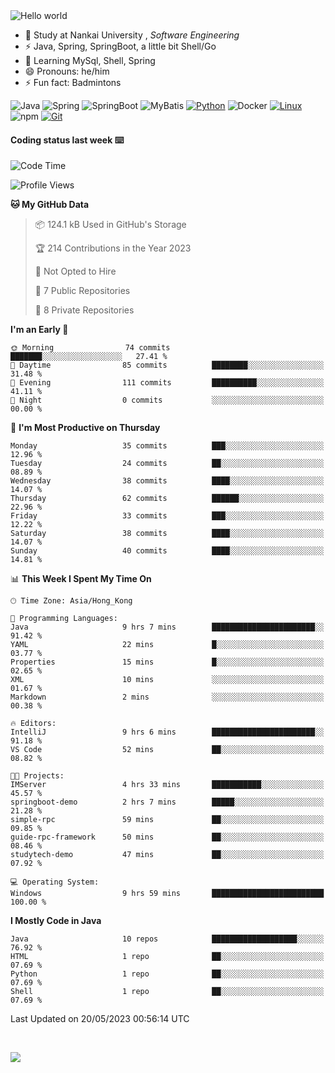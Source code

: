 

<img src="https://raw.githubusercontent.com/sagar-viradiya/sagar-viradiya/master/resources/banner.png" alt="Hello world">


<br/>


- 🍻  Study at Nankai University , _Software Engineering_
- ⚡  Java, Spring, SpringBoot, a little bit Shell/Go
- 🌱 Learning MySql, Shell, Spring
- 😄 Pronouns: he/him
- ⚡ Fun fact: Badmintons

![Java](https://img.shields.io/badge/-Java-007396?style=flat-square&logo=java&logoColor=ffffff)
![Spring](https://img.shields.io/badge/-Spring-green)
![SpringBoot](https://img.shields.io/badge/-SpringBoot-green)
![MyBatis](https://img.shields.io/badge/-MyBatis-yellowgreen)
[![Python](https://img.shields.io/badge/-Python-3776AB?style=flat-square&logo=python&logoColor=ffffff)](https://www.python.org/)
![Docker](https://img.shields.io/badge/Docker-2496ED?style=flat-square&logo=docker&logoColor=ffffff)
[![Linux](https://img.shields.io/badge/-Linux-333333?style=flat-square&logo=linux&logoColor=white)](https://www.linuxfoundation.org/)
![npm](https://img.shields.io/badge/-NPM-CB3837?style=flat-square&logo=npm&logoColor=white)
[![Git](https://img.shields.io/badge/-Git-f05032?style=flat-square&logo=git&logoColor=white)](https://git-scm.com/)

#### Coding status last week ⌨️

<!--START_SECTION:waka-->
![Code Time](http://img.shields.io/badge/Code%20Time-183%20hrs%2014%20mins-blue)

![Profile Views](http://img.shields.io/badge/Profile%20Views-0-blue)

**🐱 My GitHub Data** 

> 📦 124.1 kB Used in GitHub's Storage 
 > 
> 🏆 214 Contributions in the Year 2023
 > 
> 🚫 Not Opted to Hire
 > 
> 📜 7 Public Repositories 
 > 
> 🔑 8 Private Repositories 
 > 
**I'm an Early 🐤** 

```text
🌞 Morning                74 commits          ███████░░░░░░░░░░░░░░░░░░   27.41 % 
🌆 Daytime                85 commits          ████████░░░░░░░░░░░░░░░░░   31.48 % 
🌃 Evening                111 commits         ██████████░░░░░░░░░░░░░░░   41.11 % 
🌙 Night                  0 commits           ░░░░░░░░░░░░░░░░░░░░░░░░░   00.00 % 
```
📅 **I'm Most Productive on Thursday** 

```text
Monday                   35 commits          ███░░░░░░░░░░░░░░░░░░░░░░   12.96 % 
Tuesday                  24 commits          ██░░░░░░░░░░░░░░░░░░░░░░░   08.89 % 
Wednesday                38 commits          ████░░░░░░░░░░░░░░░░░░░░░   14.07 % 
Thursday                 62 commits          ██████░░░░░░░░░░░░░░░░░░░   22.96 % 
Friday                   33 commits          ███░░░░░░░░░░░░░░░░░░░░░░   12.22 % 
Saturday                 38 commits          ████░░░░░░░░░░░░░░░░░░░░░   14.07 % 
Sunday                   40 commits          ████░░░░░░░░░░░░░░░░░░░░░   14.81 % 
```


📊 **This Week I Spent My Time On** 

```text
🕑︎ Time Zone: Asia/Hong_Kong

💬 Programming Languages: 
Java                     9 hrs 7 mins        ███████████████████████░░   91.42 % 
YAML                     22 mins             █░░░░░░░░░░░░░░░░░░░░░░░░   03.77 % 
Properties               15 mins             █░░░░░░░░░░░░░░░░░░░░░░░░   02.65 % 
XML                      10 mins             ░░░░░░░░░░░░░░░░░░░░░░░░░   01.67 % 
Markdown                 2 mins              ░░░░░░░░░░░░░░░░░░░░░░░░░   00.38 % 

🔥 Editors: 
IntelliJ                 9 hrs 6 mins        ███████████████████████░░   91.18 % 
VS Code                  52 mins             ██░░░░░░░░░░░░░░░░░░░░░░░   08.82 % 

🐱‍💻 Projects: 
IMServer                 4 hrs 33 mins       ███████████░░░░░░░░░░░░░░   45.57 % 
springboot-demo          2 hrs 7 mins        █████░░░░░░░░░░░░░░░░░░░░   21.28 % 
simple-rpc               59 mins             ██░░░░░░░░░░░░░░░░░░░░░░░   09.85 % 
guide-rpc-framework      50 mins             ██░░░░░░░░░░░░░░░░░░░░░░░   08.46 % 
studytech-demo           47 mins             ██░░░░░░░░░░░░░░░░░░░░░░░   07.92 % 

💻 Operating System: 
Windows                  9 hrs 59 mins       █████████████████████████   100.00 % 
```

**I Mostly Code in Java** 

```text
Java                     10 repos            ███████████████████░░░░░░   76.92 % 
HTML                     1 repo              ██░░░░░░░░░░░░░░░░░░░░░░░   07.69 % 
Python                   1 repo              ██░░░░░░░░░░░░░░░░░░░░░░░   07.69 % 
Shell                    1 repo              ██░░░░░░░░░░░░░░░░░░░░░░░   07.69 % 
```




 Last Updated on 20/05/2023 00:56:14 UTC
<!--END_SECTION:waka-->

<br/>

![](https://github-profile-trophy.vercel.app/?username=quincysky&column=7)







